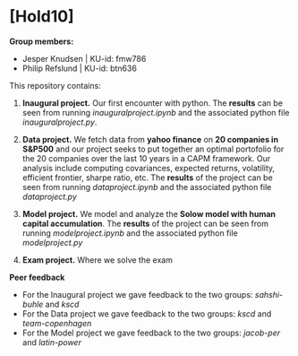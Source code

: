 # \[Hold10\]

**Group members:**
- Jesper Knudsen | KU-id: fmw786
- Philip Refslund | KU-id: btn636

This repository contains:

1. **Inaugural project.** Our first encounter with python. The **results** can be seen from running _inauguralproject.ipynb_ and the associated python file _inauguralproject.py_.

2. **Data project.** We fetch data from **yahoo finance** on **20 companies in S&P500** and our project seeks to put together an optimal portofolio for the 20 companies over the last 10 years in a CAPM framework. Our analysis include computing covariances, expected returns, volatility, efficient frontier, sharpe ratio, etc.
The **results** of the project can be seen from running _dataproject.ipynb_ and the associated python file _dataproject.py_

3. **Model project.** We model and analyze the **Solow model with human capital accumulation**. The **results** of the project can be seen from running _modelproject.ipynb_ and the associated python file _modelproject.py_

4. **Exam project.** Where we solve the exam

**Peer feedback**
  - For the Inaugural project we gave feedback to the two groups: _sahshi-buhle_ and _kscd_
  - For the Data project we gave feedback to the two groups: _kscd_ and _team-copenhagen_
  - For the Model project we gave feedback to the two groups: _jacob-per_ and _latin-power_
